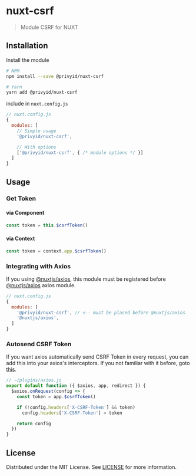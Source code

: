 # nuxt-csrf
> Module CSRF for NUXT

## Installation

Install the module

```sh
# NPM
npm install --save @privyid/nuxt-csrf

# Yarn
yarn add @privyid/nuxt-csrf
```

include in `nuxt.config.js`

```js
// nuxt.config.js
{
  modules: [
    // Simple usage
    '@privyid/nuxt-csrf',

    // With options
    ['@privyid/nuxt-csrf', { /* module options */ }]
  ]
}
```

## Usage

### Get Token

#### via Component
```js
const token = this.$csrfToken()
```

#### via Context

```js
const token = context.app.$csrfToken()
```

### Integrating with Axios
If you using [@nuxtjs/axios][nuxt-axios], this module must be registered before [@nuxtjs/axios][nuxt-axios] axios module.

```js
// nuxt.config.js
{
  modules: [
    '@privyid/nuxt-csrf', // <-- must be placed before @nuxtjs/axios
    '@nuxtjs/axios',
  ]
}
```
### Autosend CSRF Token

If you want axios automatically send CSRF Token in every request, you can add this into your axios's interceptors. If you not familiar with it before, goto [this][nuxt-axios-extend].
```js
// ~/plugins/axios.js
export default function ({ $axios, app, redirect }) {
  $axios.onRequest(config => {
    const token = app.$csrfToken()

    if (!config.headers['X-CSRF-Token'] && token)
      config.headers['X-CSRF-Token'] = token

    return config
  })
}
```

## License

Distributed under the MIT License. See [LICENSE](LICENSE) for more information.

[nuxt-axios]: https://axios.nuxtjs.org/
[nuxt-axios-extend]: https://axios.nuxtjs.org/extend
